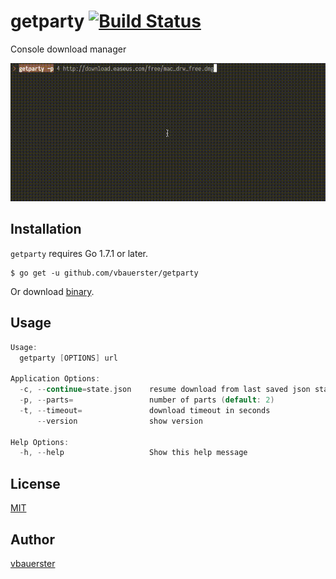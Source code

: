 # getparty [![Build Status](https://travis-ci.org/vbauerster/getparty.svg?branch=master)](https://travis-ci.org/vbauerster/getparty)

Console download manager

![showcase](showcase.gif)

## Installation
`getparty` requires Go 1.7.1 or later.
```
$ go get -u github.com/vbauerster/getparty
```
Or download [binary](https://github.com/vbauerster/getparty/releases/latest).

## Usage

```go
Usage:
  getparty [OPTIONS] url

Application Options:
  -c, --continue=state.json    resume download from last saved json state
  -p, --parts=                 number of parts (default: 2)
  -t, --timeout=               download timeout in seconds
      --version                show version

Help Options:
  -h, --help                   Show this help message
```

## License

[MIT](https://github.com/vbauerster/getparty/blob/master/LICENSE)

## Author

[vbauerster](https://github.com/vbauerster)

